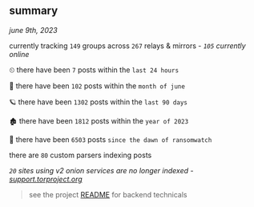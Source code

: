 
## summary
_june 9th, 2023_

currently tracking `149` groups across `267` relays & mirrors - _`105` currently online_

⏲ there have been `7` posts within the `last 24 hours`

🦈 there have been `102` posts within the `month of june`

🪐 there have been `1302` posts within the `last 90 days`

🏚 there have been `1812` posts within the `year of 2023`

🦕 there have been `6503` posts `since the dawn of ransomwatch`

there are `80` custom parsers indexing posts

_`20` sites using v2 onion services are no longer indexed - [support.torproject.org](https://support.torproject.org/onionservices/v2-deprecation/)_

> see the project [README](https://github.com/joshhighet/ransomwatch#ransomwatch--) for backend technicals
